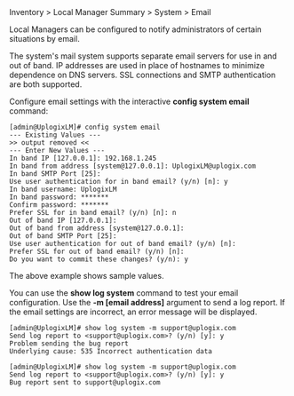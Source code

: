 <!-- 5.5.4 -->

<div class='ucc' />Inventory > Local Manager Summary > System > Email</div>
 
Local Managers can be configured to notify administrators of certain situations by email.

The system's mail system supports separate email servers for use in and out of band. IP addresses are used in place of hostnames to minimize dependence on DNS servers. SSL connections and SMTP authentication are both supported.

Configure email settings with the interactive **config system email** command:

```
[admin@UplogixLM]# config system email
--- Existing Values ---
>> output removed <<
--- Enter New Values ---
In band IP [127.0.0.1]: 192.168.1.245
In band from address [system@127.0.0.1]: UplogixLM@uplogix.com
In band SMTP Port [25]: 
Use user authentication for in band email? (y/n) [n]: y 
In band username: UplogixLM
In band password: *******
Confirm password: *******
Prefer SSL for in band email? (y/n) [n]: n
Out of band IP [127.0.0.1]: 
Out of band from address [system@127.0.0.1]: 
Out of band SMTP Port [25]: 
Use user authentication for out of band email? (y/n) [n]: 
Prefer SSL for out of band email? (y/n) [n]: 
Do you want to commit these changes? (y/n): y
```

The above example shows sample values.

You can use the **show log system** command to test your email configuration. Use the **-m [email address]** argument to send a log report. If the email settings are incorrect, an error message will be displayed.

```
[admin@UplogixLM]# show log system -m support@uplogix.com
Send log report to <support@uplogix.com>? (y/n) [y]: y
Problem sending the bug report
Underlying cause: 535 Incorrect authentication data

[admin@UplogixLM]# show log system -m support@uplogix.com
Send log report to <support@uplogix.com>? (y/n) [y]: y
Bug report sent to support@uplogix.com
```